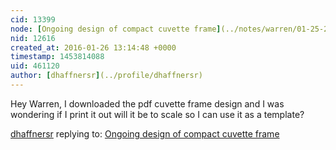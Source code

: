 ```yaml
---
cid: 13399
node: [Ongoing design of compact cuvette frame](../notes/warren/01-25-2016/ongoing-design-of-compact-cuvette-frame)
nid: 12616
created_at: 2016-01-26 13:14:48 +0000
timestamp: 1453814088
uid: 461120
author: [dhaffnersr](../profile/dhaffnersr)
---
```


Hey Warren, I downloaded the pdf cuvette frame design and I was wondering if I print it out will it be to scale so I can use it as a template?

[dhaffnersr](../profile/dhaffnersr) replying to: [Ongoing design of compact cuvette frame](../notes/warren/01-25-2016/ongoing-design-of-compact-cuvette-frame)

